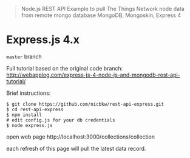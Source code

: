 > Node.js REST API Example to pull The Things Network node data from remote mongo database MongoDB, Mongoskin, Express 4

# Express.js 4.x

`master` branch

Full tutorial based on the original code branch: <http://webapplog.com/express-js-4-node-js-and-mongodb-rest-api-tutorial/>

Brief instructions:

```
$ git clone https://github.com/nicbkw/rest-api-express.git
$ cd rest-api-express
$ npm install
# edit config.js for your db credentials
$ node express.js
```
open web page http://localhost:3000/collections/collection
  
each refresh of this page will pull the latest data record.
